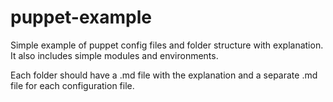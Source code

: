 puppet-example
==============

Simple example of puppet config files and folder structure with explanation. It also includes simple modules and environments.

Each folder should have a .md file with the explanation and a separate .md file for each configuration file. 
